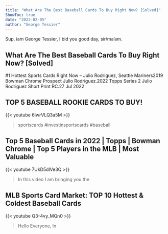 ```yaml
---
title: "What Are The Best Baseball Cards To Buy Right Now? [Solved]"
ShowToc: true 
date: "2022-02-05"
author: "George Tessier" 
---
```


Sup, iam George Tessier, I bid you good day, sir/ma’am.
## What Are The Best Baseball Cards To Buy Right Now? [Solved]
#1 Hottest Sports Cards Right Now – Julio Rodriguez, Seattle Mariners2019 Bowman Chrome Prospect Julio Rodriguez.2022 Topps Series 2 Julio Rodriguez Short Print RC.27 Jul 2022

## TOP 5 BASEBALL ROOKIE CARDS TO BUY!
{{< youtube 6lwrVLQ3a5M >}}
>sportscards #investinsportscards #baseball 

## Top 5 Baseball Cards in 2022 | Topps | Bowman Chrome | Top 5 Players in the MLB | Most Valuable
{{< youtube 7UkD5dlVe3Q >}}
>In this video I am bringing you the 

## MLB Sports Card Market: TOP 10 Hottest & Coldest Baseball Cards
{{< youtube Q3-4vy_MQn0 >}}
>Hello Everyone, In 

